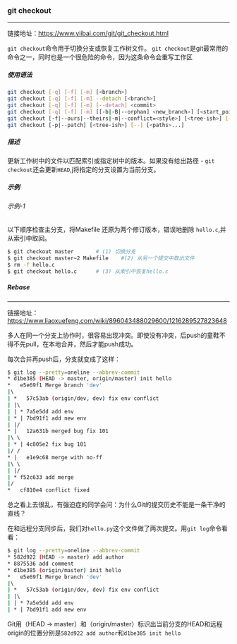 ### git checkout

----

链接地址：https://www.yiibai.com/git/git_checkout.html

`git checkout`命令用于切换分支或恢复工作树文件。 `git checkout`是git最常用的命令之一，同时也是一个很危险的命令，因为这条命令会重写工作区

##### 使用语法

```bash
git checkout [-q] [-f] [-m] [<branch>]
git checkout [-q] [-f] [-m] --detach [<branch>]
git checkout [-q] [-f] [-m] [--detach] <commit>
git checkout [-q] [-f] [-m] [[-b|-B|--orphan] <new_branch>] [<start_point>]
git checkout [-f|--ours|--theirs|-m|--conflict=<style>] [<tree-ish>] [--] <paths>...
git checkout [-p|--patch] [<tree-ish>] [--] [<paths>...]
```

##### 描述

更新工作树中的文件以匹配索引或指定树中的版本。如果没有给出路径 - `git checkout`还会更新`HEAD`,j将指定的分支设置为当前分支。

##### 示例

###### 示例-1

以下顺序检查主分支，将Makefile 还原为两个修订版本，错误地删除 `hello.c`,并从索引中取回。

```bash
$ git checkout master       # (1) 切换分支
$ git checkout master~2 Makefile	#(2) 从另一个提交中取出文件
$ rm -f hello.c
$ git checkout hello.c		# (3) 从索引中恢复hello.c
```

##### Rebase

-----

链接地址：https://www.liaoxuefeng.com/wiki/896043488029600/1216289527823648

多人在同一个分支上协作时，很容易出现冲突。即使没有冲突，后push的童鞋不得不先pull，在本地合并，然后才能push成功。

每次合并再push后，分支就变成了这样：

```bash
$ git log --pretty=oneline --abbrev-commit
* d1be385 (HEAD -> master, origin/master) init hello
*   e5e69f1 Merge branch 'dev'
|\  
| *   57c53ab (origin/dev, dev) fix env conflict
| |\  
| | * 7a5e5dd add env
| * | 7bd91f1 add new env
| |/  
* |   12a631b merged bug fix 101
|\ \  
| * | 4c805e2 fix bug 101
|/ /  
* |   e1e9c68 merge with no-ff
|\ \  
| |/  
| * f52c633 add merge
|/  
*   cf810e4 conflict fixed
```

总之看上去很乱，有强迫症的同学会问：为什么Git的提交历史不能是一条干净的直线？

在和远程分支同步后，我们对`hello.py`这个文件做了两次提交。用`git log`命令看看：

```bash
$ git log --pretty=oneline --abbrev-commit
* 582d922 (HEAD -> master) add author
* 8875536 add comment
* d1be385 (origin/master) init hello
*   e5e69f1 Merge branch 'dev'
|\  
| *   57c53ab (origin/dev, dev) fix env conflict
| |\  
| | * 7a5e5dd add env
| * | 7bd91f1 add new env
```

Git用（HEAD -> master）和（origin/master）标识出当前分支的HEAD和远程origin的位置分别是`582d922 add author`和`d1be385 init hello`





































